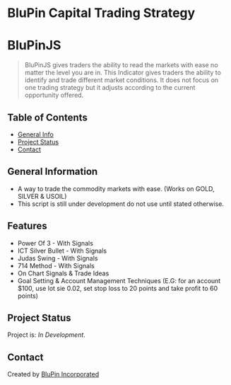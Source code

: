 # BluPin Capital Trading Strategy

# BluPinJS
> BluPinJS gives traders the ability to read the markets with ease no matter the level you are in. This Indicator gives traders the ability to identify and trade different market conditions. It does not focus on one trading strategy but it adjusts according to the current opportunity offered.
<!-- > Live demo [_here_](https://files.infodot.co.za). -->

## Table of Contents
* [General Info](#general-information)
* [Project Status](#project-status)
* [Contact](#contact)
<!-- * [License](#license) -->


## General Information
- A way to trade the commodity markets with ease. (Works on GOLD, SILVER & USOIL)
- This script is still under development do not use until stated otherwise.


## Features
- Power Of 3 - With Signals
- ICT Silver Bullet - With Signals
- Judas Swing - With Signals
- 714 Method - With Signals
- On Chart Signals & Trade Ideas
- Goal Setting & Account Management Techniques (E.G: for an account $100, use lot sie 0.02, set stop loss to 20 points and take profit to 60 points)

## Project Status
Project is: _In Development_.

## Contact
Created by [BluPin Incorporated](https://www.blupininc.com/)


<!-- Optional -->
<!-- ## License -->
<!-- This project is open source and available under the Mit License](). -->

<!-- You don't have to include all sections - just the one's relevant to your project -->


